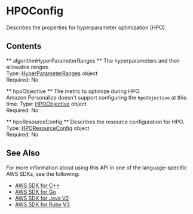 # HPOConfig<a name="API_HPOConfig"></a>

Describes the properties for hyperparameter optimization \(HPO\)\.

## Contents<a name="API_HPOConfig_Contents"></a>

 ** algorithmHyperParameterRanges **   <a name="personalize-Type-HPOConfig-algorithmHyperParameterRanges"></a>
The hyperparameters and their allowable ranges\.  
Type: [HyperParameterRanges](API_HyperParameterRanges.md) object  
Required: No

 ** hpoObjective **   <a name="personalize-Type-HPOConfig-hpoObjective"></a>
The metric to optimize during HPO\.  
Amazon Personalize doesn't support configuring the `hpoObjective` at this time\.
Type: [HPOObjective](API_HPOObjective.md) object  
Required: No

 ** hpoResourceConfig **   <a name="personalize-Type-HPOConfig-hpoResourceConfig"></a>
Describes the resource configuration for HPO\.  
Type: [HPOResourceConfig](API_HPOResourceConfig.md) object  
Required: No

## See Also<a name="API_HPOConfig_SeeAlso"></a>

For more information about using this API in one of the language\-specific AWS SDKs, see the following:
+  [AWS SDK for C\+\+](https://docs.aws.amazon.com/goto/SdkForCpp/personalize-2018-05-22/HPOConfig) 
+  [AWS SDK for Go](https://docs.aws.amazon.com/goto/SdkForGoV1/personalize-2018-05-22/HPOConfig) 
+  [AWS SDK for Java V2](https://docs.aws.amazon.com/goto/SdkForJavaV2/personalize-2018-05-22/HPOConfig) 
+  [AWS SDK for Ruby V3](https://docs.aws.amazon.com/goto/SdkForRubyV3/personalize-2018-05-22/HPOConfig) 